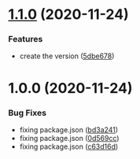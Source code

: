 # [1.1.0](https://github.com/DasRed/loader.io/compare/v1.0.0...v1.1.0) (2020-11-24)


### Features

* create the version ([5dbe678](https://github.com/DasRed/loader.io/commit/5dbe678a4196f18606d0c2558521585ef78465e6))

# 1.0.0 (2020-11-24)


### Bug Fixes

* fixing package.json ([bd3a241](https://github.com/DasRed/loader.io/commit/bd3a24187db9d816af4d4a76c5f856e21f5b53c0))
* fixing package.json ([0d569cc](https://github.com/DasRed/loader.io/commit/0d569cc193f1f7717d8cc2e32560ee362d06b7d2))
* fixing package.json ([c63d16d](https://github.com/DasRed/loader.io/commit/c63d16d36a23d17dea3bc803bd745760199921da))
